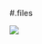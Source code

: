#.files

[![](https://img.shields.io/badge/platform-osx-lightgrey.svg?style=flat-square)](https://github.com/makotot/electron-sandbox)

